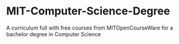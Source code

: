 # MIT-Computer-Science-Degree
A curriculum full with free courses from MITOpenCourseWare for a bachelor degree in Computer Science
